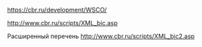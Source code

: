 https://cbr.ru/development/WSCO/

http://www.cbr.ru/scripts/XML_bic.asp

Расширенный перечень
http://www.cbr.ru/scripts/XML_bic2.asp 